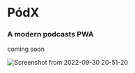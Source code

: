# PódX

### A modern podcasts PWA

coming soon

![Screenshot from 2022-09-30 20-51-20](https://user-images.githubusercontent.com/54845047/193282421-82b34a84-d380-476b-9e84-47bce5adbf50.png)
